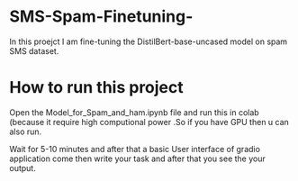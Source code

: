 # SMS-Spam-Finetuning-

In this proejct I am fine-tuning the DistilBert-base-uncased model on spam SMS dataset.

# How to run this project 
 Open the Model_for_Spam_and_ham.ipynb file and run this in colab (because it require high computional power .So if you have GPU then u can also run.

 Wait for 5-10 minutes and after that a basic User interface of gradio application come then write your task and after that you see the your output.
